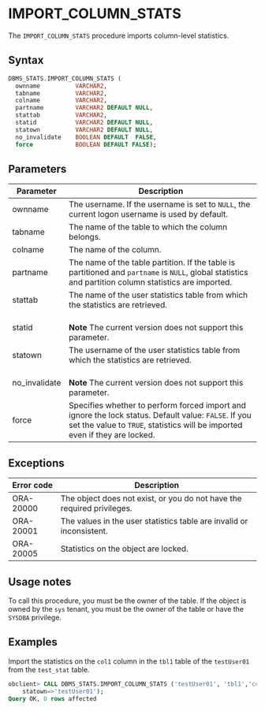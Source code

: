 # IMPORT_COLUMN_STATS

The `IMPORT_COLUMN_STATS` procedure imports column-level statistics.

## Syntax

```sql
DBMS_STATS.IMPORT_COLUMN_STATS (
  ownname          VARCHAR2,
  tabname          VARCHAR2,
  colname          VARCHAR2,
  partname         VARCHAR2 DEFAULT NULL,
  stattab          VARCHAR2,
  statid           VARCHAR2 DEFAULT NULL,
  statown          VARCHAR2 DEFAULT NULL,
  no_invalidate    BOOLEAN DEFAULT  FALSE,
  force            BOOLEAN DEFAULT FALSE);
```

## Parameters

| Parameter     | Description                                                                                                                                                                          |
|---------------|--------------------------------------------------------------------------------------------------------------------------------------------------------------------------------------|
| ownname       | The username. If the username is set to `NULL`, the current logon username is used by default.                                                                                       |
| tabname       | The name of the table to which the column belongs.                                                                                                                                   |
| colname       | The name of the column.                                                                                                                                                              |
| partname      | The name of the table partition.  If the table is partitioned and `partname` is `NULL`, global statistics and partition column statistics are imported.                              |
| stattab       | The name of the user statistics table from which the statistics are retrieved.                                                                                                       |
| statid        | <br>**Note** The current version does not support this parameter.</br>                                                                                                               |
| statown       | The username of the user statistics table from which the statistics are retrieved.                                                                                                   |
| no_invalidate | <br>**Note** The current version does not support this parameter.</br>                                                                                                               |
| force         | Specifies whether to perform forced import and ignore the lock status. Default value: `FALSE`.  If you set the value to `TRUE`, statistics will be imported even if they are locked. |



## Exceptions

| Error code | Description                                                            |
|------------|------------------------------------------------------------------------|
| ORA-20000  | The object does not exist, or you do not have the required privileges. |
| ORA-20001  | The values in the user statistics table are invalid or inconsistent.   |
| ORA-20005  | Statistics on the object are locked.                                   |


## Usage notes

To call this procedure, you must be the owner of the table. If the object is owned by the `sys` tenant, you must be the owner of the table or have the `SYSDBA` privilege.

## Examples

Import the statistics on the `col1` column in the `tbl1` table of the `testUser01` from the `test_stat` table.

```sql
obclient> CALL DBMS_STATS.IMPORT_COLUMN_STATS ('testUser01', 'tbl1','col1',null, stattab=>'test_stat',
    statown=>'testUser01');
Query OK, 0 rows affected
```


